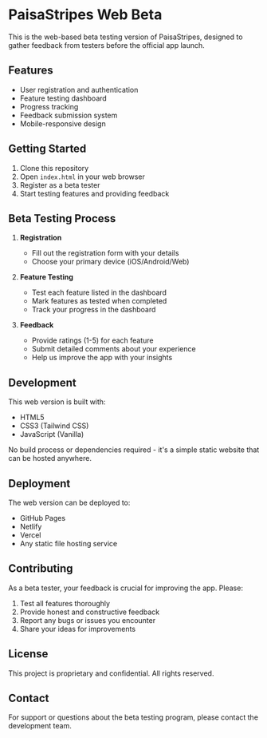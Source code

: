 # PaisaStripes Web Beta

This is the web-based beta testing version of PaisaStripes, designed to gather feedback from testers before the official app launch.

## Features

- User registration and authentication
- Feature testing dashboard
- Progress tracking
- Feedback submission system
- Mobile-responsive design

## Getting Started

1. Clone this repository
2. Open `index.html` in your web browser
3. Register as a beta tester
4. Start testing features and providing feedback

## Beta Testing Process

1. **Registration**
   - Fill out the registration form with your details
   - Choose your primary device (iOS/Android/Web)

2. **Feature Testing**
   - Test each feature listed in the dashboard
   - Mark features as tested when completed
   - Track your progress in the dashboard

3. **Feedback**
   - Provide ratings (1-5) for each feature
   - Submit detailed comments about your experience
   - Help us improve the app with your insights

## Development

This web version is built with:
- HTML5
- CSS3 (Tailwind CSS)
- JavaScript (Vanilla)

No build process or dependencies required - it's a simple static website that can be hosted anywhere.

## Deployment

The web version can be deployed to:
- GitHub Pages
- Netlify
- Vercel
- Any static file hosting service

## Contributing

As a beta tester, your feedback is crucial for improving the app. Please:
1. Test all features thoroughly
2. Provide honest and constructive feedback
3. Report any bugs or issues you encounter
4. Share your ideas for improvements

## License

This project is proprietary and confidential. All rights reserved.

## Contact

For support or questions about the beta testing program, please contact the development team. 